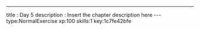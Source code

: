 ---
title       : Day 5
description : Insert the chapter description here
--- type:NormalExercise xp:100 skills:1 key:1c7fe42bfe